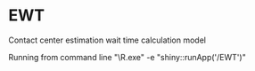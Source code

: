 # EWT
Contact center estimation wait time calculation model

Running from command line "<R-location>\R.exe" -e "shiny::runApp('<app-location>/EWT')"
